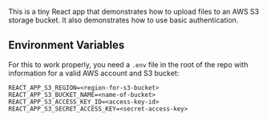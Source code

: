 This is a tiny React app that demonstrates how to upload files to an AWS S3
storage bucket. It also demonstrates how to use basic authentication.

## Environment Variables

For this to work properly, you need a `.env` file in the root of the repo
with information for a valid AWS account and S3 bucket:

```
REACT_APP_S3_REGION=<region-for-s3-bucket>
REACT_APP_S3_BUCKET_NAME=<name-of-bucket>
REACT_APP_S3_ACCESS_KEY_ID=<access-key-id>
REACT_APP_S3_SECRET_ACCESS_KEY=<secret-access-key>
```
